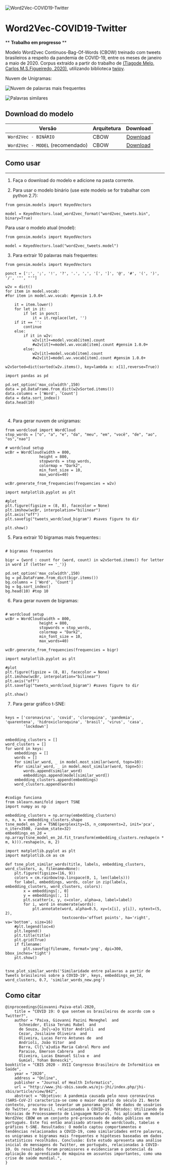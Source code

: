 ![Word2Vec-COVID19-Twitter](https://github.com/HAILab-PUCPR/Word2Vec-COVID19-Twitter/blob/master/w2v.png?raw=true)
# Word2Vec-COVID19-Twitter

** **Trabalho em progresso** **

Modelo Word2vec Continuos-Bag-Of-Words (CBOW) treinado com tweets brasileiros a respeito da pandemia de COVID-19, entre os meses de janeiro a maio de 2020. Corpus extraído a partir do trabalho de [(Tiagode Melo, Carlos M.S.Figueiredo, 2020)](https://www.sciencedirect.com/science/article/pii/S2352340920310738), utilizando biblioteca [twipy](https://pypi.org/project/twipy/).

Nuvem de Unigramas:

![Nuvem de palavras mais frequentes](https://github.com/HAILab-PUCPR/Word2Vec-COVID19-Twitter/blob/master/nuvem-tags.jpg?raw=true)

![Palavras similares](https://github.com/HAILab-PUCPR/Word2Vec-COVID19-Twitter/blob/master/Figure_0.png?raw=true)

## Download do modelo

| Versão | Arquitetura | Download | 
|------|------|:-------------------------:|
|`Word2Vec - BINÁRIO`  | CBOW | [Download](https://drive.google.com/file/d/1VEL--MvQW49WDaf1_m3K7D9M60FD_N8D/view?usp=sharing) |
|`Word2Vec - MODEL` (recomendado)| CBOW | [Download](https://drive.google.com/file/d/1NzGu0_eTTdvaRMqxhfIsYZ9mgnvSuPsk/view?usp=sharing) |

## Como usar
-----
1. Faça o download do modelo e adicione na pasta corrente.

2. Para usar o modelo binário (use este modelo se for trabalhar com python 2.7):

```
from gensim.models import KeyedVectors

model = KeyedVectors.load_word2vec_format("word2vec_tweets.bin", binary=True)
```
Para usar o modelo atual (model):

```
from gensim.models import KeyedVectors

model = KeyedVectors.load("word2vec_tweets.model")
```

3. Para extrair 10 palavras mais frequentes:

```
from gensim.models import KeyedVectors

ponct = [':', ';', '!', '?', '.', ',', '[', ']', '@', '#', '(', ')', '/', '"', "'"]

w2v = dict()
for item in model.vocab:
#for item in model.wv.vocab: #gensim 1.0.0+

    it = item.lower()
    for let in it:
        if let in ponct:
            it = it.replace(let, '')
    if it == '':
        continue
    else:
        if it in w2v:
            w2v[it]+=model.vocab[item].count
            #w2v[it]+=model.wv.vocab[item].count #gensim 1.0.0+
        else:
            w2v[it]=model.vocab[item].count
            #w2v[it]=model.wv.vocab[item].count #gensim 1.0.0+
            
w2vSorted=dict(sorted(w2v.items(), key=lambda x: x[1],reverse=True))

import pandas as pd

pd.set_option('max_colwidth',150)
data = pd.DataFrame.from_dict(w2vSorted.items())
data.columns = ['Word', 'Count']
data = data.sort_index()
data.head(10)



```

4. Para gerar nuvem de unigramas:


```
from wordcloud import WordCloud
stop_words = ["o", "a", "e", "da", "meu", "em", "você", "de", "ao", "os","nao"]

# wordcloud setup
wcBr = WordCloud(width = 800,
               height = 800,
               stopwords = stop_words,
               colormap = "Dark2",
               min_font_size = 10,
               max_words=40)
               
wcBr.generate_from_frequencies(frequencies = w2v)

import matplotlib.pyplot as plt

#plot
plt.figure(figsize = (8, 8), facecolor = None)
plt.imshow(wcBr, interpolation="bilinear")
plt.axis("off")
plt.savefig("tweets_wordcloud_bigram") #saves figure to dir
    
plt.show()

```

5. Para extrair 10 bigramas mais frequentes::

```

# bigramas frequentes

bigr = {word : count for (word, count) in w2vSorted.items() for letter in word if (letter == '_')}

pd.set_option('max_colwidth',150)
bg = pd.DataFrame.from_dict(bigr.items())
bg.columns = ['Word', 'Count']
bg = bg.sort_index()
bg.head(10) #top 10

```

6. Para gerar nuvem de bigramas:

```

# wordcloud setup
wcBr = WordCloud(width = 800,
               height = 800,
               stopwords = stop_words,
               colormap = "Dark2",
               min_font_size = 10,
               max_words=40)
               
wcBr.generate_from_frequencies(frequencies = bigr)

import matplotlib.pyplot as plt

#plot
plt.figure(figsize = (8, 8), facecolor = None)
plt.imshow(wcBr, interpolation="bilinear")
plt.axis("off")
plt.savefig("tweets_wordcloud_bigram") #saves figure to dir
    
plt.show()

```

7. Para gerar gráfico t-SNE:

```

keys = ['coronavirus', 'covid', 'cloroquina', 'pandemia', 'quarentena', 'hidroxicloroquina', 'brasil', 'virus', 'casa',
        'lockdown']


embedding_clusters = []
word_clusters = []
for word in keys:
    embeddings = []
    words = []
    for similar_word, _ in model.most_similar(word, topn=10):
    #for similar_word, _ in model.most_similar(word, topn=5):
        words.append(similar_word)
        embeddings.append(model[similar_word])
    embedding_clusters.append(embeddings)
    word_clusters.append(words)


#codigo funciona
from sklearn.manifold import TSNE
import numpy as np

embedding_clusters = np.array(embedding_clusters)
n, m, k = embedding_clusters.shape
tsne_model_en_2d = TSNE(perplexity=15, n_components=2, init='pca', n_iter=3500, random_state=32)
embeddings_en_2d = np.array(tsne_model_en_2d.fit_transform(embedding_clusters.reshape(n * m, k))).reshape(n, m, 2)

import matplotlib.pyplot as plt
import matplotlib.cm as cm

def tsne_plot_similar_words(title, labels, embedding_clusters, word_clusters, a, filename=None):
    plt.figure(figsize=(16, 9))
    colors = cm.rainbow(np.linspace(0, 1, len(labels)))
    for label, embeddings, words, color in zip(labels, embedding_clusters, word_clusters, colors):
        x = embeddings[:, 0]
        y = embeddings[:, 1]
        plt.scatter(x, y, c=color, alpha=a, label=label)
        for i, word in enumerate(words):
            plt.annotate(word, alpha=0.5, xy=(x[i], y[i]), xytext=(5, 2),
                         textcoords='offset points', ha='right', va='bottom', size=16)
    #plt.legend(loc=4)
    plt.legend()
    plt.title(title)
    plt.grid(True)
    if filename:
        plt.savefig(filename, format='png', dpi=300, bbox_inches='tight')
    plt.show()


tsne_plot_similar_words('Similaridade entre palavras a partir de Tweets brasileiros sobre a COVID-19', keys, embeddings_en_2d, word_clusters, 0.7, 'similar_words_new.png')
```


## Como citar

```
@inproceedings{Giovanni-Paiva-etal-2020,
    title = "COVID 19: O que sentem os brasileiros de acordo com o Twitter?",
    author = "Paiva, Giovanni Pazini Meneghel  and
      Schneider, Elisa Terumi Rubel  and
      de Souza, Jo{\~a}o Vitor Andrioli  and
      Cezar, Josilaine Oliveira  and
      Oliveira, Lucas Ferro Antunes de  and
      Andrioli, João Vitor  and
      Barra, Cl{\'a}udia Maria Cabral Moro and
      Paraiso, Emerson Cabrera  and
      Oliveira, Lucas Emanuel Silva e  and
      Gumiel, Yohan Bonescki",
booktitle = "CBIS 2020 - XVII Congresso Brasileiro de Informática em Saúde",
    year = "2020",
    address = "Online",
    publisher = "Journal of Health Informatics",
    url = "http://www.jhi-sbis.saude.ws/ojs-jhi/index.php/jhi-sbis/article/view/842",
    abstract = "Objetivo: A pandemia causada pelo novo coronavírus (SARS-CoV-2) caracteriza-se como o maior desafio do século 21. Neste contexto, procurou-se levantar um panorama geral de dados de usuários do Twitter, no Brasil, relacionados à COVID-19. Métodos: Utilizando de técnicas de Processamento de Linguagem Natural, foi aplicado um modelo Word2Vec CBOW em um conjunto pré-processado de dados públicos em português. Este foi então analisado através de wordclouds, tabelas e gráficos t-SNE. Resultados: O modelo captou comportamentos e tendências relacionados a COVID-19, como similaridades entre palavras, os unigramas e bigramas mais frequentes e hipóteses baseadas em dados estatísticos recolhidos. Conclusão: Este estudo apresenta uma análise inicial de mensagens do Twitter, em português, relacionadas à COVID-19. Os resultados foram promissores e evidenciaram o potencial da aplicação do aprendizado de máquina em assuntos importantes, como uma crise de saúde mundial.",
}
